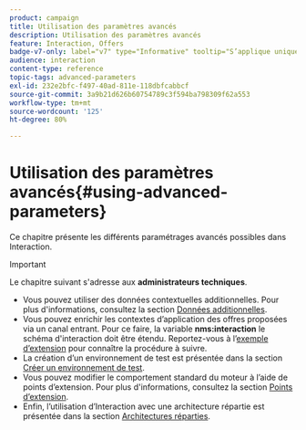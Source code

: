 ```yaml
---
product: campaign
title: Utilisation des paramètres avancés
description: Utilisation des paramètres avancés
feature: Interaction, Offers
badge-v7-only: label="v7" type="Informative" tooltip="S’applique uniquement à Campaign Classic v7"
audience: interaction
content-type: reference
topic-tags: advanced-parameters
exl-id: 232e2bfc-f497-40ad-811e-118dbfcabbcf
source-git-commit: 3a9b21d626b60754789c3f594ba798309f62a553
workflow-type: tm+mt
source-wordcount: '125'
ht-degree: 80%

---
```


# Utilisation des paramètres avancés{#using-advanced-parameters}



Ce chapitre présente les différents paramétrages avancés possibles dans Interaction.

>[!IMPORTANT]
>
>Le chapitre suivant s&#39;adresse aux **administrateurs techniques**.

* Vous pouvez utiliser des données contextuelles additionnelles. Pour plus d&#39;informations, consultez la section [Données additionnelles](../../interaction/using/additional-data.md).
* Vous pouvez enrichir les contextes d’application des offres proposées via un canal entrant. Pour ce faire, la variable **nms:interaction** le schéma d&#39;interaction doit être étendu. Reportez-vous à l’[exemple d’extension](../../interaction/using/extension-example.md) pour connaître la procédure à suivre.
* La création d’un environnement de test est présentée dans la section [Créer un environnement de test](../../interaction/using/creating-a-test-environment.md).
* Vous pouvez modifier le comportement standard du moteur à l’aide de points d’extension. Pour plus d&#39;informations, consultez la section [Points d’extension](../../interaction/using/hooks.md).
* Enfin, l’utilisation d’Interaction avec une architecture répartie est présentée dans la section [Architectures réparties](../../interaction/using/distributed-architectures.md).
